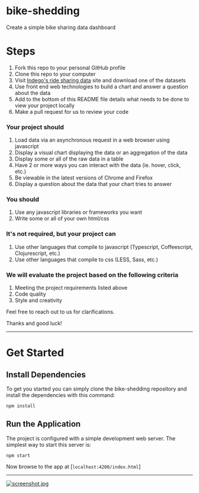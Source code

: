 # bike-shedding
Create a simple bike sharing data dashboard

# Steps
1. Fork this repo to your personal GitHub profile
2. Clone this repo to your computer
3. Visit [Indego's ride sharing data](https://www.rideindego.com/about/data/) site and download one of the datasets
4. Use front end web technologies to build a chart and answer a question about the data
5. Add to the bottom of this README file details what needs to be done to view your project locally
6. Make a pull request for us to review your code

### Your project should
1. Load data via an asynchronous request in a web browser using javascript
2. Display a visual chart displaying the data or an aggregation of the data
3. Display some or all of the raw data in a table
4. Have 2 or more ways you can interact with the data (ie. hover, click, etc.)
5. Be viewable in the latest versions of Chrome and Firefox
6. Display a question about the data that your chart tries to answer

### You should
1. Use any javascript libraries or frameworks you want
2. Write some or all of your own html/css

### It's not required, but your project can
1. Use other languages that compile to javascript (Typescript, Coffeescript, Clojurescript, etc.)
2. Use other languages that compile to css (LESS, Sass, etc.)

### We will evaluate the project based on the following criteria
1. Meeting the project requirements listed above
2. Code quality
3. Style and creativity

Feel free to reach out to us for clarifications. 

Thanks and good luck!

_________________________________________________________________________________________________________

# Get Started

## Install Dependencies

To get you started you can simply clone the bike-shedding repository and install the dependencies with this command:


```
npm install
```

## Run the Application

The project is configured with a simple development web server. The simplest way to start this server is:

```
npm start
``````

Now browse to the app at [`localhost:4200/index.html`]

_________________________________________________________________________________________________________

[![screenshot.jpg](https://s9.postimg.org/q69vw6gm7/screenshot.jpg)](https://postimg.org/image/mzfccjw63/)
